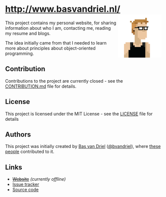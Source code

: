 # http://www.basvandriel.nl/ <img src="assets/images/profile-pictures/bas-pixelated-white.png" height="140px" width="140px" align="right" />
This project contains my personal website, for sharing information about who I am, contacting me, reading my resume and blogs.

The idea initially came from that I needed to learn more about principles about object-oriented programming.

## Contribution
Contributions to the project are currently closed - see the [CONTRIBUTION.md](CONTRIBUTION.md) file for details.

## License

This project is licensed under the MIT License - see the [LICENSE](LICENSE.md) file for details

## Authors
This project was initially created by [Bas van Driel](https://github.com/basvandriel "GitHub page") ([@bvandriel](https://twitter.com/bvandriel "Twitter page")), where [these people](https://github.com/basvandriel/WWW/graphs/contributors) contributed to it.

## Links

* [~~Website~~](http://www.basvandriel.nl/) _(currently offline)_
* [Issue tracker](https://github.com/basvandriel/WWW/issues)
* [Source code](https://github.com/basvandriel/WWW)